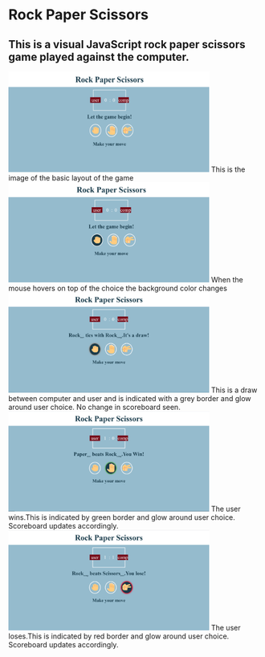 # Rock Paper Scissors
## This is a visual JavaScript rock paper scissors game played against the computer.

<img src="LAYOUT.png" alt="LAYOUT" width=400px height=200px>
This is the image of the basic layout of the game
<img src="MOUSEOVER.png" alt="MOUSEOVER" width=400px height=200px>
When the mouse hovers on top of the choice the background color changes
<img src="DRAW.png" alt="DRAW" width=400px height=200px>
This is a draw between computer and user and is indicated with a grey border and glow around user choice. No change in scoreboard seen.
<img src="WIN.png" alt="WIN" width=400px height=200px>
The user wins.This is indicated by green border and glow around user choice. Scoreboard updates accordingly.
<img src="LOSS.png" alt="LOSS" width=400px height=200px>
The user loses.This is indicated by red border and glow around user choice. Scoreboard updates accordingly.
